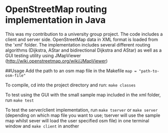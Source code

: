 # OpenStreetMap routing implementation in Java

This was my contribution to a university group project. The code includes a client and server side. 
OpenStreetMap data in XML format is loaded from the 'xml' folder. The implementation includes several different routing algorithms (Dijkstra, AStar and bidirectional Dijkstra and AStar) as well as a GUI testing utility using JMapViewer (http://wiki.openstreetmap.org/wiki/JMapViewer)

##Usage
Add the path to an osm map file in the Makefile `map = "path-to-osm-file"`

To compile, cd into the project directory and run: `make classes`

To test using the GUI with the small sample map included in the xml folder, run `make test`

To test the server/client implementation, run `make tserver` or `make server` (depending on which map file you want to use; tserver will use the sample map whilst sever will load the user specified osm file) in one terminal window and `make client` in another
